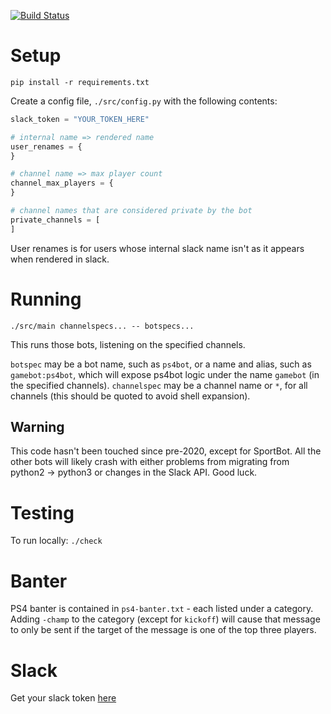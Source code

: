 [![Build Status](https://github.com/bobrippling/ps4bot/actions/workflows/ci.yml/badge.svg)](https://github.com/bobrippling/ps4bot/actions/workflows/ci.yml)

# Setup

`pip install -r requirements.txt`

Create a config file, `./src/config.py` with the following contents:
```python
slack_token = "YOUR_TOKEN_HERE"

# internal name => rendered name
user_renames = {
}

# channel name => max player count
channel_max_players = {
}

# channel names that are considered private by the bot
private_channels = [
]
```

User renames is for users whose internal slack name isn't as it appears when rendered in slack.

# Running

`./src/main channelspecs... -- botspecs...`

This runs those bots, listening on the specified channels.

`botspec` may be a bot name, such as `ps4bot`, or a name and alias, such as `gamebot:ps4bot`, which will expose ps4bot logic under the name `gamebot` (in the specified channels).
`channelspec` may be a channel name or `*`, for all channels (this should be quoted to avoid shell expansion).

## Warning

This code hasn't been touched since pre-2020, except for SportBot.
All the other bots will likely crash with either problems from migrating from python2 -> python3 or changes in the Slack API. Good luck.

# Testing

To run locally: `./check`

# Banter

PS4 banter is contained in `ps4-banter.txt` - each listed under a category. Adding `-champ` to the category (except for `kickoff`) will cause that message to only be sent if the target of the message is one of the top three players.

# Slack

Get your slack token [here](https://api.slack.com/custom-integrations/legacy-tokens)
